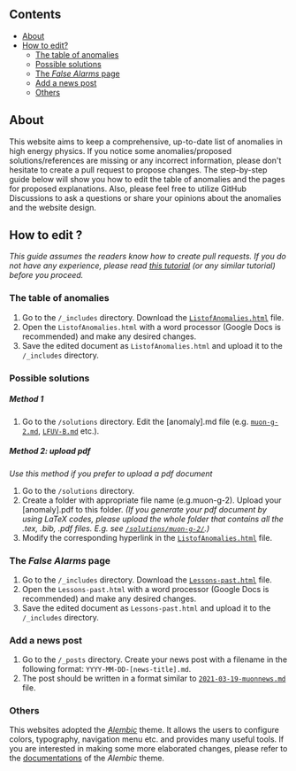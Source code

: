 ## Contents
- [About](#about)
- [How to edit?](#how-to-edit-)
  - [The table of anomalies](#the-table-of-anomalies)
  - [Possible solutions](#possible-solutions)
  - [The _False Alarms_ page](#the--false-alarms--page)
  - [Add a news post](#add-a-news-post)
  - [Others](#others) 


## About
This website aims to keep a comprehensive, up-to-date list of anomalies in high energy physics. If you notice some anomalies/proposed solutions/references are missing or any incorrect information, please don't hesitate to create a pull request to propose changes. The step-by-step guide below will show you how to edit the table of anomalies and the pages for proposed explanations. Also, please feel free to utilize GitHub Discussions to ask a questions or share your opinions about the anomalies and the website design.

## How to edit ?
_This guide assumes the readers know how to create pull requests. If you do not have any experience, please read [this tutorial](https://www.earthdatascience.org/courses/intro-to-earth-data-science/git-github/github-collaboration/how-to-submit-pull-requests-on-github/) (or any similar tutorial) before you proceed._
 
### The table of anomalies

1. Go to the `/_includes` directory. Download the [`ListofAnomalies.html`](https://github.com/hepcomm/hepmist/blob/main/_includes/ListofAnomalies.html) file.
2. Open the `ListofAnomalies.html` with a word processor (Google Docs is recommended) and make any desired changes.
3. Save the edited document as `ListofAnomalies.html` and upload it to the `/_includes` directory.

### Possible solutions

##### Method 1
1. Go to the `/solutions` directory. Edit the [anomaly].md file (e.g. [`muon-g-2.md`](https://github.com/hepcomm/hepmist/blob/main/solutions/muon-g-2.md), [`LFUV-B.md`](https://github.com/hepcomm/hepmist/blob/main/solutions/LFUV-B.md) etc.). 

##### Method 2: upload pdf
_Use this method if you prefer to upload a pdf document_
1. Go to the `/solutions` directory. 
2. Create a folder with appropriate file name (e.g.muon-g-2). Upload your [anomaly].pdf to this folder. 
_(If you generate your pdf document by using LaTeX codes, please upload the whole folder that contains all the .tex, .bib, .pdf files. E.g. see [`/solutions/muon-g-2/`](https://github.com/hepcomm/hepmist/tree/main/solutions/muon-g-2).)_
3. Modify the corresponding hyperlink in the [`ListofAnomalies.html`](https://github.com/hepcomm/hepmist/blob/main/_includes/ListofAnomalies.html) file.

### The _False Alarms_ page

1. Go to the `/_includes` directory. Download the [`Lessons-past.html`](https://github.com/hepcomm/hepmist/blob/main/_includes/Lessons-past.html) file.
2. Open the `Lessons-past.html` with a word processor (Google Docs is recommended) and make any desired changes.
3. Save the edited document as `Lessons-past.html` and upload it to the `/_includes` directory.

### Add a news post

1. Go to the `/_posts` directory. Create your news post with a filename in the following format: `YYYY-MM-DD-[news-title].md`.
2. The post should be written in a format similar to [`2021-03-19-muonnews.md`](https://github.com/hepcomm/hepmist/edit/main/_posts/2021-03-19-muonnews.md) file.

### Others

This websites adopted the [_Alembic_](https://alembic.darn.es/) theme. It allows the users to configure colors, typography, navigation menu etc. and provides many useful tools. If you are interested in making some more elaborated changes, please refer to the [documentations](https://github.com/daviddarnes/alembic/blob/main/README.md) of the _Alembic_ theme. 
